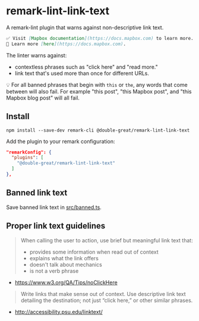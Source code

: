 # remark-lint-link-text

A remark-lint plugin that warns against non-descriptive link text.

```md
✅ Visit [Mapbox documentation](https://docs.mapbox.com) to learn more.
🚫 Learn more [here](https://docs.mapbox.com).
```

The linter warns against:

- contextless phrases such as "click here" and "read more."
- link text that's used more than once for different URLs.

💡 For all banned phrases that begin with `this` or `the`, any words that come between will also fail. For example "this post", "this Mapbox post", and "this Mapbox blog post" will all fail.

## Install

```
npm install --save-dev remark-cli @double-great/remark-lint-link-text
```

Add the plugin to your remark configuration:

```json
"remarkConfig": {
  "plugins": [
    "@double-great/remark-lint-link-text"
  ]
},
```

## Banned link text

Save banned link text in [src/banned.ts](src/banned.ts).

## Proper link text guidelines

> When calling the user to action, use brief but meaningful link text that:
>
> - provides some information when read out of context
> - explains what the link offers
> - doesn't talk about mechanics
> - is not a verb phrase

- https://www.w3.org/QA/Tips/noClickHere

> Write links that make sense out of context. Use descriptive link text detailing the destination; not just “click here,” or other similar phrases.

- http://accessibility.psu.edu/linktext/
